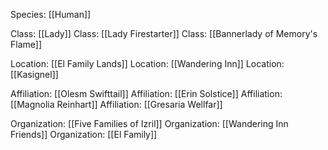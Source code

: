 Species: [[Human]]

Class: [[Lady]]
Class: [[Lady Firestarter]]
Class: [[Bannerlady of Memory's Flame]]

Location: [[El Family Lands]]
Location: [[Wandering Inn]]
Location: [[Kasignel]]

Affiliation: [[Olesm Swifttail]]
Affiliation: [[Erin Solstice]]
Affiliation: [[Magnolia Reinhart]]
Affiliation: [[Gresaria Wellfar]]

Organization: [[Five Families of Izril]]
Organization: [[Wandering Inn Friends]]
Organization: [[El Family]]

